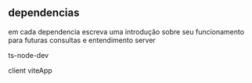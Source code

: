 ## dependencias
em cada dependencia escreva uma introdução sobre seu funcionamento para futuras consultas e entendimento
server

ts-node-dev 

client 
viteApp 